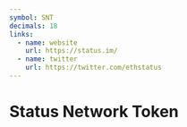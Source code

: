 ```yaml
---
symbol: SNT
decimals: 18
links:
  - name: website
    url: https://status.im/
  - name: twitter
    url: https://twitter.com/ethstatus
---
```


# Status Network Token
